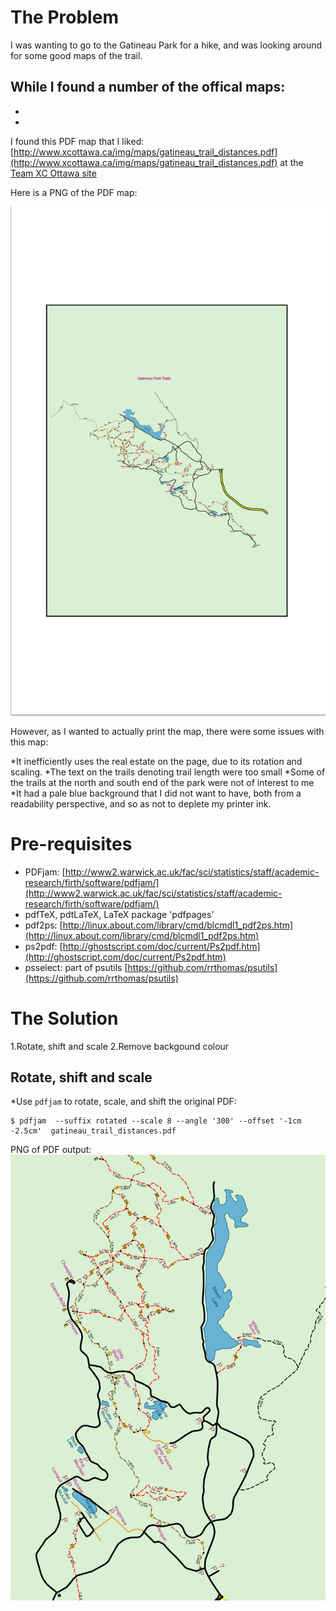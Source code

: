 
# The Problem
I was wanting to go to the Gatineau Park for a hike, and was looking around for some good maps of the trail.

While I found a number of the offical maps:
-
-
-

I found this PDF map that I liked: [http://www.xcottawa.ca/img/maps/gatineau_trail_distances.pdf](http://www.xcottawa.ca/img/maps/gatineau_trail_distances.pdf)
at the [Team XC Ottawa site](http://www.xcottawa.ca/about_us.php)

Here is a PNG of the PDF map:

![PNG of the PDF map](gatineau_trail_distances.png)

However, as I wanted to actually print the map, there were some issues with this map:

*It inefficiently uses the real estate on the page, due to its rotation and scaling.
*The text on the trails denoting trail length were too small
*Some of the trails at the north and south end of the park were not of interest to me
*It had a pale blue background that I did not want to have, both from a readability perspective, and so as not to deplete my printer ink.




# Pre-requisites
* PDFjam: [http://www2.warwick.ac.uk/fac/sci/statistics/staff/academic-research/firth/software/pdfjam/](http://www2.warwick.ac.uk/fac/sci/statistics/staff/academic-research/firth/software/pdfjam/)
* pdfTeX, pdtLaTeX, LaTeX package 'pdfpages'
* pdf2ps: [http://linux.about.com/library/cmd/blcmdl1_pdf2ps.htm](http://linux.about.com/library/cmd/blcmdl1_pdf2ps.htm)
* ps2pdf: [http://ghostscript.com/doc/current/Ps2pdf.htm](http://ghostscript.com/doc/current/Ps2pdf.htm)
* psselect: part of psutils [https://github.com/rrthomas/psutils](https://github.com/rrthomas/psutils)

# The Solution

1.Rotate, shift and scale
2.Remove backgound colour


## Rotate, shift and scale

*Use `pdfjam` to rotate, scale, and shift the original PDF:
```
$ pdfjam  --suffix rotated --scale 8 --angle '300' --offset '-1cm -2.5cm'  gatineau_trail_distances.pdf
```

PNG of PDF output:
![PNG of the PDF map](gatineau_trail_distances-rotated.png)




